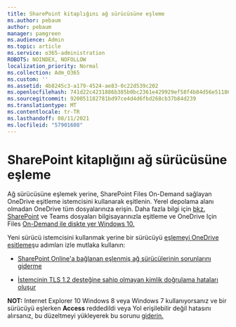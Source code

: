 ```yaml
---
title: SharePoint kitaplığını ağ sürücüsüne eşleme
ms.author: pebaum
author: pebaum
manager: pamgreen
ms.audience: Admin
ms.topic: article
ms.service: o365-administration
ROBOTS: NOINDEX, NOFOLLOW
localization_priority: Normal
ms.collection: Adm_O365
ms.custom: ''
ms.assetid: 4b8245c3-a179-4524-ae83-0c22d539c202
ms.openlocfilehash: 741d22c4231886b385b0bc2361e429929ef58f4b84d56e51186f129fc5d07921
ms.sourcegitcommit: 920051182781bd97ce4d4d6fbd268cb37b84d239
ms.translationtype: MT
ms.contentlocale: tr-TR
ms.lasthandoff: 08/11/2021
ms.locfileid: "57901608"
---
```

# <a name="map-a-sharepoint-library-to-a-network-drive"></a>SharePoint kitaplığını ağ sürücüsüne eşleme

Ağ sürücüsüne eşlemek yerine, SharePoint Files On-Demand sağlayan OneDrive eşitleme istemcisini kullanarak eşitlenin. Yerel depolama alanı olmadan OneDrive tüm dosyalarınıza erişin. Daha fazla bilgi için [bkz. SharePoint](https://support.microsoft.com/office/sync-sharepoint-and-teams-files-with-your-computer-6de9ede8-5b6e-4503-80b2-6190f3354a88) ve Teams dosyaları bilgisayarınızla eşitleme ve OneDrive Için Files [On-Demand ile diskte yer Windows 10.](https://support.microsoft.com/office/save-disk-space-with-onedrive-files-on-demand-for-windows-10-0e6860d3-d9f3-4971-b321-7092438fb38e)

Yeni sürücü istemcisini kullanmak yerine bir sürücüyü [eşlemeyi OneDrive eşitleme](https://support.microsoft.com/office/sync-sharepoint-and-teams-files-with-your-computer-6de9ede8-5b6e-4503-80b2-6190f3354a88)şu adımları izle mutlaka kullanın:

- [SharePoint Online'a bağlanan eşlenmiş ağ sürücülerinin sorunlarını giderme](https://docs.microsoft.com/sharepoint/support/administration/troubleshoot-mapped-network-drives)

- [İstemcinin TLS 1.2 desteğine sahip olmayan kimlik doğrulama hataları oluşur](https://docs.microsoft.com/sharepoint/troubleshoot/administration/authentication-errors-tls12-support#network-drive-mapped-to-a-sharepoint-library)  

**NOT:** Internet Explorer 10 Windows 8 veya Windows 7 kullanıyorsanız ve bir sürücüyü eşlerken **Access**  reddedildi veya Yol erişilebilir değil hatasını alırsanız, bu düzeltmeyi yükleyerek bu sorunu [giderin.](https://support.microsoft.com/topic/error-when-you-open-a-sharepoint-document-library-in-windows-explorer-or-map-a-network-drive-to-the-library-after-you-install-internet-explorer-10-96e640ba-059f-9b09-bb91-2a0319ee8b1d)